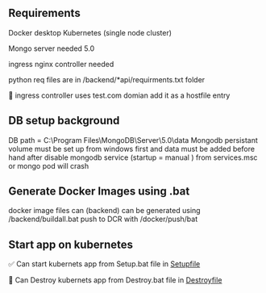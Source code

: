 
 <h2>Requirements </h2>

Docker desktop Kubernetes (single node cluster)

Mongo server needed 5.0 

ingress nginx controller needed 

python req files are in /backend/*api/requirments.txt folder 

🔸 ingress controller uses test.com domian add it as a hostfile entry

 <h2>DB setup background </h2>

DB path = C:\Program Files\MongoDB\Server\5.0\data 
Mongodb persistant volume must be set up from windows first and data must be added before hand
after disable mongodb service (startup = manual ) from services.msc or mongo pod will crash

 <h2> Generate Docker Images using .bat </h2>

docker image files can (backend) can be generated using /backend/buildall.bat
push to DCR with /docker/push/bat

 <h2>Start app on kubernetes </h2>

✅ Can start  kubernets app from Setup.bat file in [Setupfile](/kubernetes/Setup.bat) 

🔴 Can Destroy kubernets app from Destroy.bat file in [Destroyfile](/kubernetes/Destroy.bat) 

